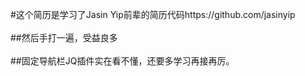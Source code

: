#这个简历是学习了Jasin Yip前辈的简历代码https://github.com/jasinyip </br></br>
##然后手打一遍，受益良多</br></br>
##固定导航栏JQ插件实在看不懂，还要多学习再接再厉。</br></br>
